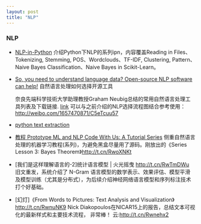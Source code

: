 ```yaml
---
layout: post
title: "NLP"
---
```



### NLP

- [NLP-in-Python](https://github.com/arnicas/NLP-in-Python) 介绍Python下NLP的系列ipn，内容覆盖Reading in Files、Tokenizing, Stemming, POS、Wordclouds、TF-IDF, Clustering, Pattern、Naive Bayes Classification、Naive Bayes in Scikit-Learn。

- [So, you need to understand language data? Open-source NLP software can help!](http://entopix.com/so-you-need-to-understand-language-data-open-source-nlp-software-can-help/) 自然语言处理如何选择开源工具

	奈良先端科学技術大学助理教授Graham Neubig总结的常用自然语言处理工具列表及下载链接. [link](http://www.phontron.com/nlptools.php) 可以与之前介绍的NLP选择流程图结合参考使用：http://weibo.com/1657470871/C5eTcuu57

- [python text extraction](http://python.memect.com/?tag=textextraction)

- [教程 Prototype ML and NLP Code With Us: A Tutorial Series](http://t.cn/RwoXoUx) 侧重自然语言处理的机器学习教程(系列)，为避免黑盒尽量用了源码。刚放出的《Series Lesson 3: Bayes Theorem》http://t.cn/RwoXNKt

- [我们是这样理解语言的-2]统计语言模型 | 火光摇曳 http://t.cn/RwTmDWu 旧文重发，系统介绍了 N-Gram 语言模型的数学表示、效果评估、模型平滑及模型训练（尤其是分布式），为后续介绍神经网络语言模型和序列标注技术打个好基础。

- [幻灯]《From Words to Pictures: Text Analysis and Visualization》http://t.cn/RwnuNK9 Nick Diakopoulos在NICAR15上的报告，总结文本可视化的最新样式和主要技术流程， 非常棒！ 云:http://t.cn/Rwnehx2






